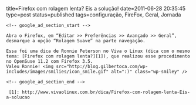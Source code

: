 title=Firefox com rolagem lenta? Eis a solução!
date=2011-06-28 20:35:45
type=post
status=published
tags=configuração, FireFox, Geral, Jornada
~~~~~~
<!-- google_ad_section_start -->

Abra o Firefox, em “Editar >> Preferências >> Avançado >> Geral”, desmarque a opção “Rolagem Suave” na parte navegação.

Essa foi uma dica de Ronnie Peterson no Viva o Linux (dica com o mesmo tema: [Firefox com rolagem lenta?][1]), que realizou esse procedimento no OpenSuse 11.2 com Firefox 3.5.  
Valeu Ronnie! <img src="http://blog.gilbertoca.com/wp-includes/images/smilies/icon_smile.gif" alt=":)" class="wp-smiley" /> 

<!-- google_ad_section_end -->

 [1]: http://www.vivaolinux.com.br/dica/Firefox-com-rolagem-lenta-Eis-a-solucao